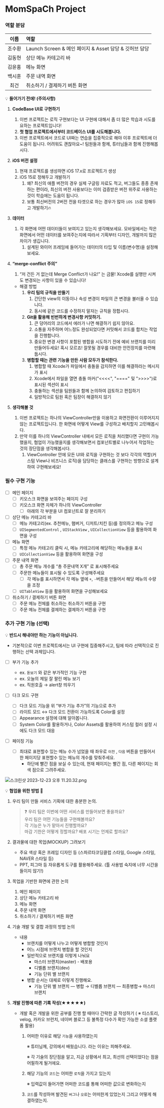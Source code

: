 # MomSpaCh Project

### 역할 분담

| 이름 | 역할 |
|:---:|:---|
| 조수환 | Launch Screen & 메인 페이지 & Asset 담당 & 깃허브 담당 |
| 김동현 | 상단 메뉴 카테고리 바 |
| 김윤홍 | 메뉴 화면 |
| 백시훈 | 주문 내역 화면 |
| 최건 | 취소하기 / 결제하기 버튼 화면 |

💡 **들어가기 전에! (주의사항)**

1. **CodeBase UI로 구현하기**
    1. 이번 프로젝트는 로직 구현보다는 UI 구현에 대해서 좀 더 많은 학습과 시도를 요하는 프로젝트입니다! 
    2. **첫 협업 프로젝트에서부터 코드베이스 UI를 시도해봅니다.** 
    3. 이번 프로젝트에서 코드로 UI짜는 연습을 집중적으로 해야 이후 프로젝트에 더 도움이 됩니다. 어려워도 괜찮아요~! 팀원들과 함께, 튜터님들과 함께 진행해봅시다. 
2. **iOS 버전 설정**
    1. 현재 프로젝트를 생성하면 iOS 17.x로 프로젝트가 생성
    2. iOS 15로 정해두고 개발하기
        1. 왜? 최신의 애플 버전의 경우 실제 구글링 자료도 적고, 버그들도 종종 존재하는 편이라, 최신의 버전 사용보다는 이미 검증받은 버전 위주로 사용하는 것이 학습에는 도움이 됩니다.
        2. 보통 최신버전의 2버전 전을 타겟으로 하는 경우가 많아 `iOS 15`로 정해두고 개발하기🔥
        
3. **데이터**
    1. 각 화면에 어떤 데이터들이 보여지고 있는지 생각해보세요.
    모바일에서는 작은 화면에서 어떤 데이터를 보여주는지에 따라서 기획부터 디자인, 개발까지 많은 차이가 생깁니다.
        1. 설계된 와이어 프레임에 들어가는 데이터의 타입 및 이름(변수명)을 설정해보세요.
4. **“merge-conflict 주의”**
    1. “저 건든 거 없는데 Merge Conflict가 나요!” 는 금물! Xcode를 실행만 시켜도 변경되는 사항이 있을 수 있습니다!
    - 해결 방법
        1. **우리 팀의 규칙을 만들기**
            1. 간단한 view의 이동이나 속성 변경이 파일의 큰 변경을 불러올 수 있습니다.
            2. 동시에 같은 코드를 수정하지 말자는 규칙을 정합시다.
        2. **Git을 활용해 빈번하게 변경사항 커밋하기.**
            1. 큰 덩어리의 코드에서 에러가 나면 해결하기 쉽지 않아요.
            2. 소통을 자주하며 어느정도 완성되었다면 커밋해서 코드를 합치는 작업을 진행합니다.
            3. 중요한 변경 사항이 포함된 병합을 시도하기 전에 예비 브랜치를 미리 만들어두세요! 
            혹시 모르죠! 잘못될 경우를 대비한 안전장치를 마련해둡시다.
        3. **병합할 때는 관련 기능을 만든 사람 모두가 참석한다.**
            1. 병합할 때 Xcode가 파일에서 충돌을 감지하면 이를 해결하라는 메시지가 표시
            2. Xcode에서 파일을 열면 충돌 마커("<<<<", "====" 및 ">>>>")로 표시된 섹션이 표시
            3. 충돌하는 섹션을 팀원들과 함께 논의하여 검토하고 편집하기
            4. 일방적으로 팀원 혹은 팀장이 해결하지 않기
5. **생각해볼 것**
    1. 이번 프로젝트는 하나의 ViewController만을 이용하고 화면전환이 이루어지지 않는 프로젝트입니다. 한 화면에 어떻게 View를 구성하고 배치할지 고민해봅시다.
    2. 만약 이를 하나의 ViewController 내에서 모든 로직을 처리했다면 구현이 가능했을지, 협업이 가능했을지를 생각해보면서 컴포넌트별로 나누어서 작업하는 것의 장단점을 생각해봅시다.
        1. ViewController 안에 모든 UI와 로직을 구현하는 것 보다 각각의 역할(커스텀 View나 비즈니스 로직)을 담당하는 클래스를 구현하는 방향으로 설계하여 구현해보세요!

### 필수 구현 기능

- [ ]  메인 페이지
    - [ ]  키오스크 화면을 보여주는 페이지 구성
    - [ ]  키오스크 화면 자체가 하나의 ViewController
        - [ ]  아래의 각 부분을 UI 컴포넌트로 잘 분리하기
    
- [ ]  상단 메뉴 카테고리 바
    - [ ]  메뉴 카테고리(ex. 추천메뉴, 햄버거, 디저트/치킨 등)를 정의하고 메뉴 구성
    - [ ]  `UISegmentedControl` *,* `UIStackView` , `UICollectionView` 등을 활용하여 화면을 구성
    
- [ ]  메뉴 화면
    - [ ]  특정 메뉴 카테고리 클릭 시, 메뉴 카테고리에 해당하는 메뉴들을 표시
    - [ ]  `UICollectionView` 등을 활용하여 화면을 구성
    
- [ ]  주문 내역 화면
    - [ ]  총 주문 메뉴 개수를 “총 주문내역 X개” 로 표시해주세요
    - [ ]  주문한 메뉴들이 표시될 수 있도록 구성해주세요
        - [ ]  각 메뉴를 표시하면서 각 메뉴 옆에 `+`, `-`버튼을 만들어서 해당 메뉴의 수량을 조정
    - [ ]  `UITableView` 등을 활용하여 화면을 구성해보세요

- [ ]  취소하기 / 결제하기 버튼 화면
    - [ ]  주문 메뉴 전체를 취소하는 취소하기 버튼을 구현
    - [ ]  주문 메뉴 전체를 결제하는 결제하기 버튼을 구현

### 추가 구현 기능 (선택)

💡 **반드시 해내야만 하는 기능이 아닙니다.**

- 기본적으로 이번 프로젝트에서는 UI 구현에 집중해주시고, 팀에 따라 선택적으로 진행하는 선택 과제입니다.
- [ ]  부가 기능 추가
    - ex. `돋보기` 와 같은 부가적인 기능 구현
    - ex. 오늘의 제일 잘 팔린 메뉴 보기
    - ex. 직원호출 → alert창 띄우기
    
- [ ]  다크 모드 구현
    - [ ]  다크 모드 기능을 위 “부가 기능 추가”의 기능으로 추가
    - [ ]  라이트 모드 ↔ 다크 모드 전환이 가능하도록 Color를 설정
    - [ ]  Appearance 설정에 대해 알아봅니다.
    - [ ]  System Color를 활용하거나, Color Assets를 활용하여 커스텀 컬러 설정 시에도 다크 모드 대응
    
- [ ]  페이징 기능
    - [ ]  최대로 표현할수 있는 메뉴 수가 넘었을 때 좌우로 `이전` , `다음` 버튼을 만들어서 한 페이지당 표현할수 있는 메뉴의 개수를 맞춰주세요.
        - 하단에 빨간 점을 보실 수 있는데, 현재 페이지는 빨간 점, 다른 페이지는 회색 점으로 그려주세요.

![스크린샷 2023-12-23 오후 11.20.32.png](https://teamsparta.notion.site/image/https%3A%2F%2Fprod-files-secure.s3.us-west-2.amazonaws.com%2F83c75a39-3aba-4ba4-a792-7aefe4b07895%2F56d9466c-bb08-4f03-b640-4ed113989b54%2F%25E1%2584%2589%25E1%2585%25B3%25E1%2584%258F%25E1%2585%25B3%25E1%2584%2585%25E1%2585%25B5%25E1%2586%25AB%25E1%2584%2589%25E1%2585%25A3%25E1%2586%25BA_2023-12-23_%25E1%2584%258B%25E1%2585%25A9%25E1%2584%2592%25E1%2585%25AE_11.20.32.png?table=block&id=8ee43094-552c-4067-87b1-e5429f31fad6&spaceId=83c75a39-3aba-4ba4-a792-7aefe4b07895&width=1050&userId=&cache=v2)


💡 **협업을 위한 방법** 💑

1. 우리 팀이 만들 서비스 기획에 대한 충분한 논의.
    
   > ❓ 우리 팀은 이번에 어떤 서비스를 만들어보면 좋을까요?<br>
   > 우리 팀은 어떤 기능들을 구현해볼까요?<br>
   > 각 기능은 누가 맡아서 진행할까요?<br>
   > 마감 기한은 어떻게 정할까요? 배포 시기는 언제로 할까요?
    
2. 결과물에 대한 목업(MOCKUP) 그려보기
    - 주요 색상 혹은 프레임 디자인 등 
    (스파르타코딩클럽 스타일, Google 스타일, NAVER 스타일 등)
    - PPT, 피그마 등 자유롭게 도구를 활용해주세요. (툴 사용법 숙지에 너무 시간을 들이지 않기!)
3. 목업을 기반한 화면에 관한 논의
    1. 메인 페이지
    2. 상단 메뉴 카테고리 바
    3. 메뉴 화면
    4. 주문 내역 화면
    5. 취소하기 / 결제하기 버튼 화면
4. 기술 개발 및 결합 과정의 방법 논의
    - 내용
        - 브랜치를 어떻게 나누고 어떻게 병합할 것인지
        - 어느 시점에 브랜치 병합을 할 것인지
        - 일반적으로 브랜치를 이렇게 나눠요
            - 마스터 브랜치(master) - 배포용
            - 디벨롭 브랜치(dev)
            - 기능 단위 별 브랜치
        - 병합 순서는 대체로 이렇게 진행해요.
            - 기능 단위 별 브랜치 — 병합 → 디벨롭 브랜치 — 최종병합→ 마스터 브랜치
5. **개발 진행에 따른 기록 작성(★★★★★)**
    - 개발 혹은 개발을 위한 공부를 진행 할 때마다 간략한 글 작성하기
    ( ※ 티스토리, velog, 카카오 브런치, 네이버 블로그 등 불특정 다수가 확인 가능한 소셜 플랫폼 활용)
        1. 어떠한 이유로 해당 `기능`을 사용하였는지
            
            ※ 튜터님께, 강의에서 배웠습니다. 라는 이유는 피해주세요.
            
            ※ 각 기술의 장단점을 알고, 지금 상황에서 최고, 최선의 선택이었다는 점을 어필하게 될거에요.
            
        2. 해당 기능의 `코드`는 어떠한 `로직`을 가지고 있는지
            
            ※ 입력값이 들어가면 어떠한 코드를 통해 어떠한 값으로 변화하는지
            
        3. `코드`를 작성하며 발견된 `버그`나 `오류`는 어떠한게 있었는지 그리고 어떻게 해결하였는지.
